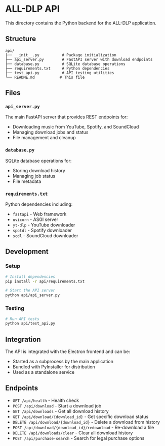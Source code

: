 # ALL-DLP API

This directory contains the Python backend for the ALL-DLP application.

## Structure

```
api/
├── __init__.py          # Package initialization
├── api_server.py        # FastAPI server with download endpoints
├── database.py          # SQLite database operations
├── requirements.txt     # Python dependencies
├── test_api.py          # API testing utilities
└── README.md           # This file
```

## Files

### `api_server.py`
The main FastAPI server that provides REST endpoints for:
- Downloading music from YouTube, Spotify, and SoundCloud
- Managing download jobs and status
- File management and cleanup

### `database.py`
SQLite database operations for:
- Storing download history
- Managing job status
- File metadata

### `requirements.txt`
Python dependencies including:
- `fastapi` - Web framework
- `uvicorn` - ASGI server
- `yt-dlp` - YouTube downloader
- `spotdl` - Spotify downloader
- `scdl` - SoundCloud downloader

## Development

### Setup
```bash
# Install dependencies
pip install -r api/requirements.txt

# Start the API server
python api/api_server.py
```

### Testing
```bash
# Run API tests
python api/test_api.py
```

## Integration

The API is integrated with the Electron frontend and can be:
- Started as a subprocess by the main application
- Bundled with PyInstaller for distribution
- Used as a standalone service

## Endpoints

- `GET /api/health` - Health check
- `POST /api/download` - Start a download job
- `GET /api/downloads` - Get all download history
- `GET /api/download/{download_id}` - Get specific download status
- `DELETE /api/download/{download_id}` - Delete a download from history
- `POST /api/download/{download_id}/redownload` - Re-download a file
- `DELETE /api/downloads/clear` - Clear all download history
- `POST /api/purchase-search` - Search for legal purchase options 